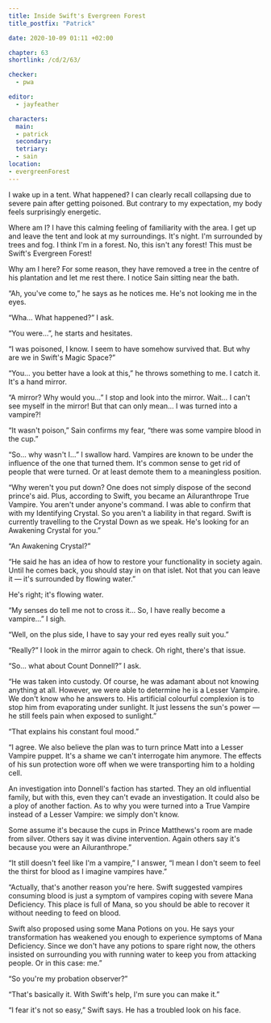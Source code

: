 ```yaml
---
title: Inside Swift's Evergreen Forest
title_postfix: "Patrick"

date: 2020-10-09 01:11 +02:00

chapter: 63
shortlink: /cd/2/63/

checker:
  - pwa

editor:
  - jayfeather

characters:
  main:
  - patrick
  secondary:
  tetriary:
  - sain
location:
- evergreenForest
---
```

I wake up in a tent. What happened? I can clearly recall collapsing due to severe pain after getting poisoned. But contrary to my expectation, my body feels surprisingly energetic.

Where am I? I have this calming feeling of familiarity with the area. I get up and leave the tent and look at my surroundings. It's night. I'm surrounded by trees and fog. I think I'm in a forest. No, this isn't any forest! This must be Swift's Evergreen Forest!

Why am I here? For some reason, they have removed a tree in the centre of his plantation and let me rest there. I notice Sain sitting near the bath.

“Ah, you've come to,” he says as he notices me. He's not looking me in the eyes.

“Wha… What happened?” I ask.

“You were…”, he starts and hesitates.

“I was poisoned, I know. I seem to have somehow survived that. But why are we in Swift's Magic Space?”

“You… you better have a look at this,” he throws something to me. I catch it. It's a hand mirror.

“A mirror? Why would you…” I stop and look into the mirror. Wait… I can't see myself in the mirror! But that can only mean… I was turned into a vampire?!

“It wasn't poison,” Sain confirms my fear, “there was some vampire blood in the cup.”

“So… why wasn't I…” I swallow hard. Vampires are known to be under the influence of the one that turned them. It's common sense to get rid of people that were turned. Or at least demote them to a meaningless position.

“Why weren't you put down? One does not simply dispose of the second prince's aid. Plus, according to Swift, you became an Ailuranthrope True Vampire. You aren't under anyone's command. I was able to confirm that with my Identifying Crystal. So you aren't a liability in that regard. Swift is currently travelling to the Crystal Down as we speak. He's looking for an Awakening Crystal for you.”

“An Awakening Crystal?”

“He said he has an idea of how to restore your functionality in society again. Until he comes back, you should stay in on that islet. Not that you can leave it — it's surrounded by flowing water.”

He's right; it's flowing water.

“My senses do tell me not to cross it… So, I have really become a vampire…” I sigh.

“Well, on the plus side, I have to say your red eyes really suit you.”

“Really?” I look in the mirror again to check. Oh right, there's that issue.

“So… what about Count Donnell?” I ask.

“He was taken into custody. Of course, he was adamant about not knowing anything at all. However, we were able to determine he is a Lesser Vampire. We don't know who he answers to. His artificial colourful complexion is to stop him from evaporating under sunlight. It just lessens the sun's power — he still feels pain when exposed to sunlight.”

“That explains his constant foul mood.”

“I agree. We also believe the plan was to turn prince Matt into a Lesser Vampire puppet. It's a shame we can't interrogate him anymore. The effects of his sun protection wore off when we were transporting him to a holding cell.

An investigation into Donnell's faction has started. They an old influential family, but with this, even they can't evade an investigation. It could also be a ploy of another faction. As to why you were turned into a True Vampire instead of a Lesser Vampire: we simply don't know.

Some assume it's because the cups in Prince Matthews's room are made from silver. Others say it was divine intervention. Again others say it's because you were an Ailuranthrope.”

“It still doesn't feel like I'm a vampire,” I answer, “I mean I don't seem to feel the thirst for blood as I imagine vampires have.”

“Actually, that's another reason you're here. Swift suggested vampires consuming blood is just a symptom of vampires coping with severe Mana Deficiency. This place is full of Mana, so you should be able to recover it without needing to feed on blood.

Swift also proposed using some Mana Potions on you. He says your transformation has weakened you enough to experience symptoms of Mana Deficiency. Since we don't have any potions to spare right now, the others insisted on surrounding you with running water to keep you from attacking people. Or in this case: me.”

“So you're my probation observer?”

“That's basically it. With Swift's help, I'm sure you can make it.”

“I fear it's not so easy,” Swift says. He has a troubled look on his face.